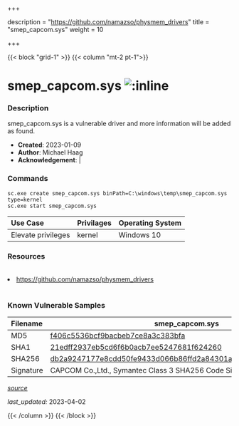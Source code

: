 +++

description = "https://github.com/namazso/physmem_drivers"
title = "smep_capcom.sys"
weight = 10

+++


{{< block "grid-1" >}}
{{< column "mt-2 pt-1">}}


# smep_capcom.sys ![:inline](/images/twitter_verified.png) 


### Description

smep_capcom.sys is a vulnerable driver and more information will be added as found.

- **Created**: 2023-01-09
- **Author**: Michael Haag
- **Acknowledgement**:  | [](https://twitter.com/)

### Commands

```
sc.exe create smep_capcom.sys binPath=C:\windows\temp\smep_capcom.sys type=kernel
sc.exe start smep_capcom.sys
```

| Use Case | Privilages | Operating System | 
|:---- | ---- | ---- |
| Elevate privileges | kernel | Windows 10 |

### Resources
<br>
<li><a href=" https://github.com/namazso/physmem_drivers"> https://github.com/namazso/physmem_drivers</a></li>
<br>

### Known Vulnerable Samples

| Filename | smep_capcom.sys |
|:---- | ---- | 
| MD5 | <a href="https://www.virustotal.com/gui/file/f406c5536bcf9bacbeb7ce8a3c383bfa">f406c5536bcf9bacbeb7ce8a3c383bfa</a> |
| SHA1 | <a href="https://www.virustotal.com/gui/file/21edff2937eb5cd6f6b0acb7ee5247681f624260">21edff2937eb5cd6f6b0acb7ee5247681f624260</a> |
| SHA256 | <a href="https://www.virustotal.com/gui/file/db2a9247177e8cdd50fe9433d066b86ffd2a84301aa6b2eb60f361cfff077004">db2a9247177e8cdd50fe9433d066b86ffd2a84301aa6b2eb60f361cfff077004</a> |
| Signature | CAPCOM Co.,Ltd., Symantec Class 3 SHA256 Code Signing CA, VeriSign   |


[*source*](https://github.com/magicsword-io/LOLDrivers/tree/main/yaml/smep_capcom.sys.yml)

*last_updated:* 2023-04-02








{{< /column >}}
{{< /block >}}
